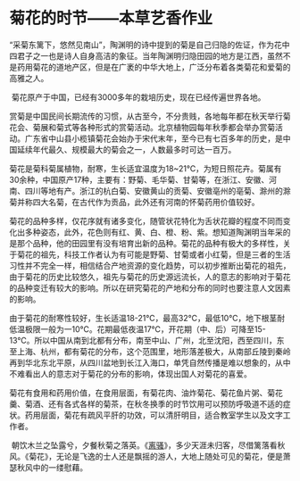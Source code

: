 ﻿# 菊花的时节——本草艺香作业

​		“采菊东篱下，悠然见南山”，陶渊明的诗中提到的菊是自己归隐的佐证，作为花中四君子之一也是诗人自身高洁的象征。当年陶渊明归隐田园的地方是江西，虽然不是药用菊花的道地产区，但是在广袤的中华大地上，广泛分布着各类菊花和爱菊的高雅之人。

​		菊花原产于中国，已经有3000多年的栽培历史，现在已经传遍世界各地。

​		赏菊是中国民间长期流传的习惯，从古至今，不分贵贱，各地每年都在秋天举行菊花会、菊展和菊式等各种形式的赏菊活动。北京植物园每年秋季都会举办赏菊活动。广东省中山县小榄镇菊花会始办于宋代末年，至今已有七百多年的历史，是中国延续年代最久、规模最大的菊会之一，人数最多时可达一百万。

​		菊花是菊科菊属植物，耐寒，生长适宜温度为18~21℃，为短日照花卉。菊属有30余种，中国原产17种，主要有：野菊、毛华菊、甘菊等，在浙江、安徽、河南、四川等地有产。浙江的杭白菊、安徽黄山的贡菊、安徽亳州的亳菊、滁州的滁菊并称四大名菊，在古代作为贡品，此外还有河南的怀菊药用价值较好。

​		菊花的品种多样，仅花序就有诸多变化，随管状花特化为舌状花瓣的程度不同而变化出多种姿态，此外，花色则有红、黄、白、橙、粉、紫。想知道陶渊明当年采的是那个品种，他的田园里有没有培育出新的品种。菊花的品种有极大的多样性，关于菊花的祖先，科技工作者认为有可能是野菊、甘菊或者小红菊，但是三者的生活习性并不完全一样，相信结合产地资源的变化趋势，可以初步推断出菊花的祖先，由于菊花的历史比较悠久，祖先与菊花的历史源远流长，人的意志的影响对于菊花的品种变迁有较大的影响。所以在研究菊花的产地和分布的同时也要注意人文因素的影响。

​		由于菊花的耐寒性较好，生长适温18-21℃，最高32℃，最低10℃，地下根茎耐低温极限一般为一10℃。花期最低夜温17℃，开花期（中、后）可降至15-13℃。所以中国从南到北都有分布，南至中山、广州，北至沈阳，西至四川，东至上海、杭州，都有菊花的分布，这个范围里，地形落差极大，从南部丘陵到秦岭再到华北东北平原，从四川盆地到长江入海口，单凭自然传播是难以想象的，从中不难看出人的意志对于菊花的分布的影响，体现出国人对菊花的喜爱。

​		菊花有食用和药用价值，在食用层面，有菊花肉、油炸菊花、菊花鱼片粥、菊花羹、菊酒、还有各式各样的菊茶，在秋冬换季的时节饮用可以预防呼吸道不适的症状。药用层面，菊花有疏风平肝的功效，可以清肝明目，适合教室学生以及文字工作者。

​		朝饮木兰之坠露兮，夕餐秋菊之落英。《[离骚](https://baike.baidu.com/item/离骚)》，多少天涯未归客，尽借篱落看秋风。《菊花》，无论是飞逸的士人还是飘摇的游人，大地上随处可见的菊花，便是萧瑟秋风中的一缕慰藉。

